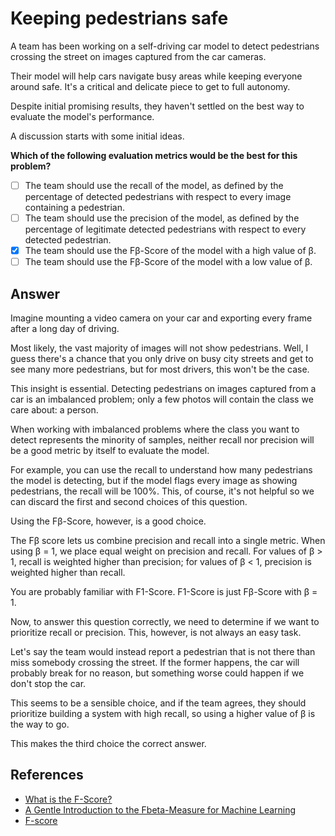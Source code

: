 # Keeping pedestrians safe

A team has been working on a self-driving car model to detect pedestrians crossing the street on images captured from the car cameras.

Their model will help cars navigate busy areas while keeping everyone around safe. It's a critical and delicate piece to get to full autonomy.

Despite initial promising results, they haven't settled on the best way to evaluate the model's performance.

A discussion starts with some initial ideas.

**Which of the following evaluation metrics would be the best for this problem?**

- [ ] The team should use the recall of the model, as defined by the percentage of detected pedestrians with respect to every image containing a pedestrian.
- [ ] The team should use the precision of the model, as defined by the percentage of legitimate detected pedestrians with respect to every detected pedestrian.
- [x] The team should use the Fβ-Score of the model with a high value of β.
- [ ] The team should use the Fβ-Score of the model with a low value of β.

## Answer

Imagine mounting a video camera on your car and exporting every frame after a long day of driving.

Most likely, the vast majority of images will not show pedestrians. Well, I guess there's a chance that you only drive on busy city streets and get to see many more pedestrians, but for most drivers, this won't be the case.

This insight is essential. Detecting pedestrians on images captured from a car is an imbalanced problem; only a few photos will contain the class we care about: a person.

When working with imbalanced problems where the class you want to detect represents the minority of samples, neither recall nor precision will be a good metric by itself to evaluate the model.

For example, you can use the recall to understand how many pedestrians the model is detecting, but if the model flags every image as showing pedestrians, the recall will be 100%. This, of course, it's not helpful so we can discard the first and second choices of this question.

Using the Fβ-Score, however, is a good choice.

The Fβ score lets us combine precision and recall into a single metric. When using β = 1, we place equal weight on precision and recall. For values of β > 1, recall is weighted higher than precision; for values of β < 1, precision is weighted higher than recall.

You are probably familiar with F1-Score. F1-Score is just Fβ-Score with β = 1.

Now, to answer this question correctly, we need to determine if we want to prioritize recall or precision. This, however, is not always an easy task.

Let's say the team would instead report a pedestrian that is not there than miss somebody crossing the street. If the former happens, the car will probably break for no reason, but something worse could happen if we don't stop the car.

This seems to be a sensible choice, and if the team agrees, they should prioritize building a system with high recall, so using a higher value of β is the way to go.

This makes the third choice the correct answer.

## References

- [What is the F-Score?](https://deepai.org/machine-learning-glossary-and-terms/f-score)
- [A Gentle Introduction to the Fbeta-Measure for Machine Learning](https://machinelearningmastery.com/fbeta-measure-for-machine-learning)
- [F-score](https://en.wikipedia.org/wiki/F-score)
